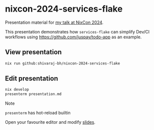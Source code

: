 # nixcon-2024-services-flake

Presentation material for [my talk at NixCon 2024](https://talks.nixcon.org/nixcon-2024/talk/review/UTZQ8YZHKSMTUPRSC83TKALDUYNL9BCX).

This presentation demonstrates how `services-flake` can simplify Dev/CI workflows using <https://github.com/juspay/todo-app> as an example.

## View presentation

```sh
nix run github:shivaraj-bh/nixcon-2024-services-flake
```

## Edit presentation

```sh
nix develop
presenterm presentation.md
```
>[!NOTE]
> `presenterm` has hot-reload builtin

Open your favourite editor and modify [slides](presentation.md).

